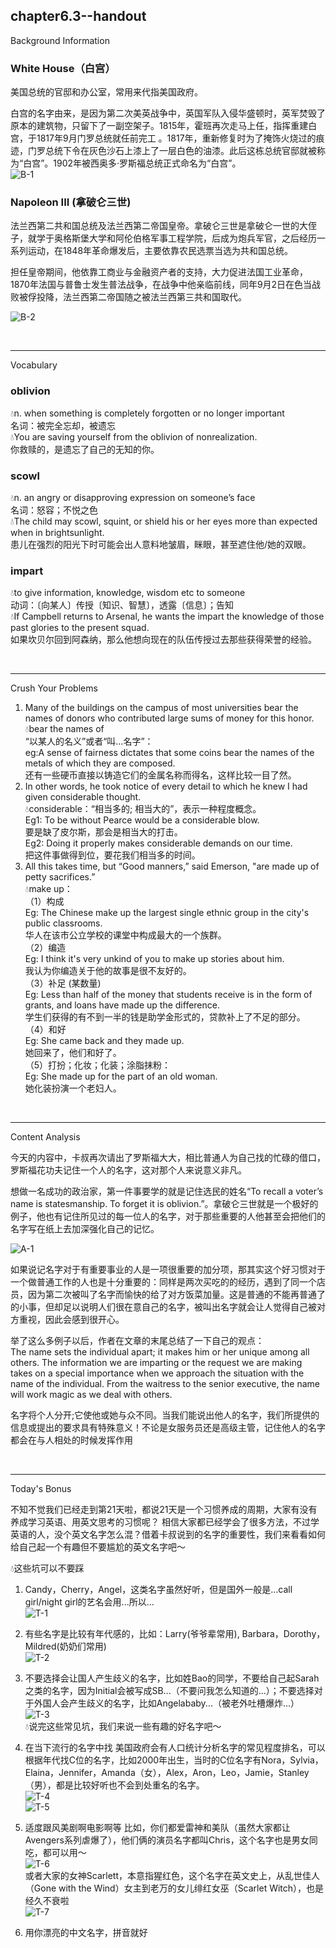 
chapter6.3--handout
---
Background Information

### White House（白宫）

美国总统的官邸和办公室，常用来代指美国政府。  

白宫的名字由来，是因为第二次美英战争中，英国军队入侵华盛顿时，英军焚毁了原本的建筑物，只留下了一副空架子。1815年，霍班再次走马上任，指挥重建白宫，于1817年9月门罗总统就任前完工 。1817年，重新修复时为了掩饰火烧过的痕迹，门罗总统下令在灰色沙石上漆上了一层白色的油漆。此后这栋总统官邸就被称为“白宫”。1902年被西奥多·罗斯福总统正式命名为“白宫”。  
![B-1](\images\handouts\part6\chapter6-3\B-1.jpg)  


### Napoleon III (拿破仑三世) 

法兰西第二共和国总统及法兰西第二帝国皇帝。拿破仑三世是拿破仑一世的大侄子，就学于奥格斯堡大学和阿伦伯格军事工程学院，后成为炮兵军官，之后经历一系列运动，在1848年革命爆发后，主要依靠农民选票当选为共和国总统。  

担任皇帝期间，他依靠工商业与金融资产者的支持，大力促进法国工业革命，1870年法国与普鲁士发生普法战争，在战争中他亲临前线，同年9月2日在色当战败被俘投降，法兰西第二帝国随之被法兰西第三共和国取代。  

![B-2](\images\handouts\part6\chapter6-3\B-2.jpg)  

<br>

---
Vocabulary

### oblivion

💧n. when something is completely forgotten or no longer important  
名词：被完全忘却，被遗忘  
💧You are saving yourself from the oblivion of nonrealization.  
你救赎的，是遗忘了自己的无知的你。  

### scowl

💧n. an angry or disapproving expression on someone’s face  
名词：怒容；不悦之色  
💧The child may scowl, squint, or shield his or her eyes more than expected when in brightsunlight.  
患儿在强烈的阳光下时可能会出人意料地皱眉，眯眼，甚至遮住他/她的双眼。  

### impart

💧to give information, knowledge, wisdom etc to someone  
动词：〔向某人〕传授〔知识、智慧〕，透露〔信息〕；告知  
💧If Campbell returns to Arsenal, he wants the impart the knowledge of those past glories to the present squad.  
如果坎贝尔回到阿森纳，那么他想向现在的队伍传授过去那些获得荣誉的经验。  

<br>

---
Crush Your Problems

1. Many of the buildings on the campus of most universities bear the names of donors who  contributed large sums of money for this honor.  
💧bear the names of  
“以某人的名义”或者“叫...名字”：  
eg:A sense of fairness dictates that some coins bear the names of the metals of which they  are composed.  
还有一些硬币直接以铸造它们的金属名称而得名，这样比较一目了然。  
2. In other words, he took notice of every detail to which he knew I had given considerable thought.  
💧considerable：“相当多的; 相当大的”，表示一种程度概念。  
Eg1: To be without Pearce would be a considerable blow.  
要是缺了皮尔斯，那会是相当大的打击。  
Eg2: Doing it properly makes considerable demands on our time.  
把这件事做得到位，要花我们相当多的时间。  
3. All this takes time, but “Good manners,” said Emerson, "are made up of petty sacrifices.”  
💧make up：  
（1）构成  
Eg: The Chinese make up the largest single ethnic group in the city's public classrooms.  
华人在该市公立学校的课堂中构成最大的一个族群。  
（2）编造  
Eg: I think it's very unkind of you to make up stories about him.  
我认为你编造关于他的故事是很不友好的。  
（3）补足 (某数量)  
Eg: Less than half of the money that students receive is in the form of grants, and loans have  made up the difference.  
学生们获得的有不到一半的钱是助学金形式的，贷款补上了不足的部分。  
（4）和好  
Eg: She came back and they made up.  
她回来了，他们和好了。  
（5）打扮；化妆；化装；涂脂抹粉：  
Eg: She made up for the part of an old woman.  
她化装扮演一个老妇人。  

<br>

---
Content Analysis

今天的内容中，卡叔再次请出了罗斯福大大，相比普通人为自己找的忙碌的借口，罗斯福花功夫记住一个人的名字，这对那个人来说意义非凡。  

想做一名成功的政治家，第一件事要学的就是记住选民的姓名“To recall a voter’s name is statesmanship. To forget it is oblivion.”。拿破仑三世就是一个极好的例子，他也有记住所见过的每一位人的名字，对于那些重要的人他甚至会把他们的名字写在纸上去加深强化自己的记忆。  

![A-1](\images\handouts\part6\chapter6-3\A-1.jpg)  

如果说记名字对于有重要事业的人是一项很重要的加分项，那其实这个好习惯对于一个做普通工作的人也是十分重要的：同样是两次买吃的的经历，遇到了同一个店员，因为第二次被叫了名字而愉快的给了对方饭菜加量。这是普通的不能再普通了的小事，但却足以说明人们很在意自己的名字，被叫出名字就会让人觉得自己被对方重视，因此会感到很开心。  

举了这么多例子以后，作者在文章的末尾总结了一下自己的观点：  
The name sets the individual apart; it makes him or her unique among all others. The information we are imparting or the request we are making takes on a special importance when we approach the situation with the name of the individual. From the waitress to the senior executive, the name will work magic as we deal with others.  

名字将个人分开;它使他或她与众不同。当我们能说出他人的名字，我们所提供的信息或提出的要求具有特殊意义！不论是女服务员还是高级主管，记住他人的名字都会在与人相处的时候发挥作用  

<br>

---
Today's Bonus

不知不觉我们已经走到第21天啦，都说21天是一个习惯养成的周期，大家有没有养成学习英语、用英文思考的习惯呢？
相信大家都已经学会了很多方法，不过学英语的人，没个英文名字怎么混？借着卡叔说到的名字的重要性，我们来看看如何给自己起一个有趣但不要尴尬的英文名字吧～

💧这些坑可以不要踩
1. Candy，Cherry，Angel，这类名字虽然好听，但是国外一般是...call girl/night girl的艺名会用...所以...  
![T-1](\images\handouts\part6\chapter6-3\T-1.jpg)  
2. 有些名字是比较有年代感的，比如：Larry(爷爷辈常用), Barbara，Dorothy，Mildred(奶奶们常用)  
![T-2](\images\handouts\part6\chapter6-3\T-2.jpg)  
3. 不要选择会让国人产生歧义的名字，比如姓Bao的同学，不要给自己起Sarah之类的名字，因为Initial会被写成SB...（不要问我怎么知道的...）；不要选择对于外国人会产生歧义的名字，比如Angelababy...（被老外吐槽爆炸...）  
![T-3](\images\handouts\part6\chapter6-3\T-3.gif)  
💧说完这些常见坑，我们来说一些有趣的好名字吧～

1. 在当下流行的名字中找
美国政府会有人口统计分析名字的常见程度排名，可以根据年代找C位的名字，比如2000年出生，当时的C位名字有Nora，Sylvia，Elaina，Jennifer，Amanda（女），Alex，Aron，Leo，Jamie，Stanley（男），都是比较好听也不会到处重名的名字。  
![T-4](\images\handouts\part6\chapter6-3\T-4.gif)  
![T-5](\images\handouts\part6\chapter6-3\T-5.gif)  
2. 适度跟风美剧啊电影啊等
比如，你们都爱雷神和美队（虽然大家都让Avengers系列虐爆了），他们俩的演员名字都叫Chris，这个名字也是男女同吃，都可以用～  
![T-6](\images\handouts\part6\chapter6-3\T-6.gif)  
或者大家的女神Scarlett，本意指猩红色，这个名字在英文史上，从乱世佳人（Gone with the Wind）女主到老万的女儿绯红女巫（Scarlet Witch），也是经久不衰啦  
![T-7](\images\handouts\part6\chapter6-3\T-7.gif)  
3. 用你漂亮的中文名字，拼音就好  


